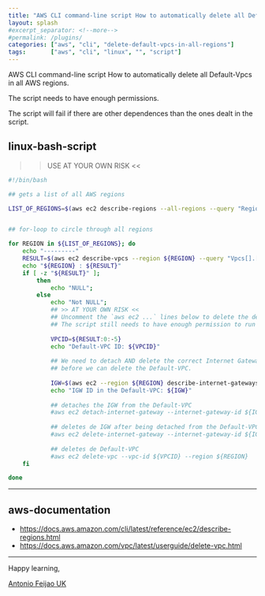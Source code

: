 ```yaml
---
title: "AWS CLI command-line script How to automatically delete all Default-Vpcs in all AWS regions"
layout: splash
#excerpt_separator: <!--more-->
#permalink: /plugins/
categories: ["aws", "cli", "delete-default-vpcs-in-all-regions"]
tags:       ["aws", "cli", "linux", "", "script"]
---
```


AWS CLI command-line script How to automatically delete all Default-Vpcs in all AWS regions.

The script needs to have enough permissions.

The script will fail if there are other dependences than the ones dealt in the script.


## linux-bash-script

>> USE AT YOUR OWN RISK <<

```bash
#!/bin/bash

## gets a list of all AWS regions

LIST_OF_REGIONS=$(aws ec2 describe-regions --all-regions --query "Regions[].{Name:RegionName}" --output text)


## for-loop to circle through all regions

for REGION in ${LIST_OF_REGIONS}; do
    echo "---------"
    RESULT=$(aws ec2 describe-vpcs --region ${REGION} --query "Vpcs[].[VpcId,IsDefault]" --output text 2>/dev/null)
    echo "${REGION} : ${RESULT}"
    if [ -z "${RESULT}" ];
        then
            echo "NULL";
        else
            echo "Not NULL";
            ## >> AT YOUR OWN RISK <<
            ## Uncomment the `aws ec2 ...` lines below to delete the default VPC in all regions.
            ## The script still needs to have enough permission to run the commands.
            
            VPCID=${RESULT:0:-5}
            echo "Default-VPC ID: ${VPCID}"
            
            ## We need to detach AND delete the correct Internet Gateway (IGW),
            ## before we can delete the Default-VPC.
            
            IGW=$(aws ec2 --region ${REGION} describe-internet-gateways --filters "Name=attachment.vpc-id,Values=${VPCID}" --query 'InternetGateways[].InternetGatewayId' --output text)
            echo "IGW ID in the Default-VPC: ${IGW}"
            
            ## detaches the IGW from the Default-VPC
            #aws ec2 detach-internet-gateway --internet-gateway-id ${IGW} --vpc-id ${VPCID} --region ${REGION}
            
            ## deletes de IGW after being detached from the Default-VPC
            #aws ec2 delete-internet-gateway --internet-gateway-id ${IGW} --region ${REGION}
            
            ## deletes de Default-VPC
            #aws ec2 delete-vpc --vpc-id ${VPCID} --region ${REGION} 
    fi

done
```

---

## aws-documentation

* <https://docs.aws.amazon.com/cli/latest/reference/ec2/describe-regions.html>
* <https://docs.aws.amazon.com/vpc/latest/userguide/delete-vpc.html>


---

Happy learning,

[Antonio Feijao UK](https://www.antoniofeijao.com/)
